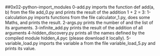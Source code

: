 ##0x02-python-import_modules
0-add.py imports the function def add(a, b) from the file add_0.py and prints the result of the addition 1 + 2 = 3:
1-calculation.py imports functions from the file calculator_1.py, does some Maths, and prints the result.
2-args.py prints the number of and the list of its arguments.
3-infinite_add.py prints the result of the addition of all arguments
4-hidden_discovery.py prints all the names defined by the compiled module hidden_4.pyc (please download it locally).
5-variable_load.py imports the variable a from the file variable_load_5.py and prints its value.
